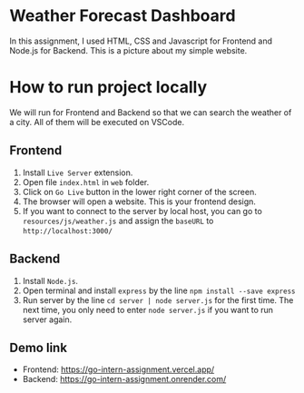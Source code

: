 # Weather Forecast Dashboard
In this assignment, I used HTML, CSS and Javascript for Frontend and Node.js for Backend. This is a picture about my simple website.

# How to run project locally
We will run for Frontend and Backend so that we can search the weather of a city. All of them will be executed on VSCode.

## Frontend
1. Install `Live Server` extension.
2. Open file `index.html` in `web` folder.
3. Click on `Go Live` button in the lower right corner of the screen.
4. The browser will open a website. This is your frontend design.
5. If you want to connect to the server by local host, you can go to `resources/js/weather.js` and assign the `baseURL` to `http://localhost:3000/` 

## Backend
1. Install `Node.js`.
2. Open terminal and install `express` by the line `npm install --save express`
3. Run server by the line `cd server | node server.js` for the first time. The next time, you only need to enter `node server.js` if you want to run server again.

## Demo link
* Frontend: https://go-intern-assignment.vercel.app/
* Backend: https://go-intern-assignment.onrender.com/
